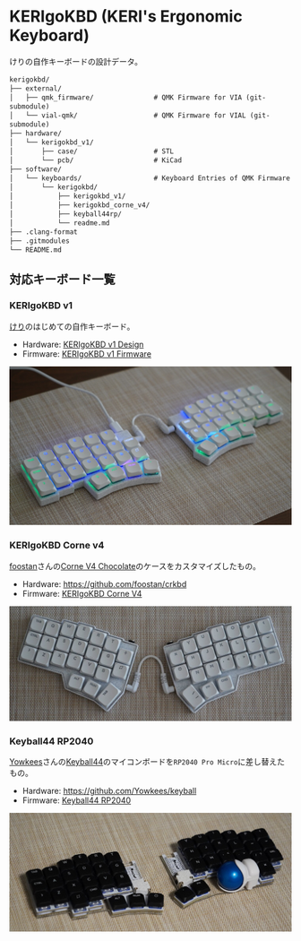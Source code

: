# KERIgoKBD (KERI's Ergonomic Keyboard)

けりの自作キーボードの設計データ。

```tree
kerigokbd/
├── external/
│   ├── qmk_firmware/               # QMK Firmware for VIA (git-submodule)
│   └── vial-qmk/                   # QMK Firmware for VIAL (git-submodule)
├── hardware/
│   └── kerigokbd_v1/
│       ├── case/                   # STL
│       └── pcb/                    # KiCad
├── software/
│   └── keyboards/                  # Keyboard Entries of QMK Firmware
│       └── kerigokbd/
│           ├── kerigokbd_v1/
│           ├── kerigokbd_corne_v4/
│           ├── keyball44rp/
│           └── readme.md
├── .clang-format
├── .gitmodules
└── README.md
```

## 対応キーボード一覧

### KERIgoKBD v1

[けり](https://github.com/kerikun11)のはじめての自作キーボード。

- Hardware: [KERIgoKBD v1 Design](./hardware/kerigokbd_v1/)
- Firmware: [KERIgoKBD v1 Firmware](./software/keyboards/kerigokbd/kerigokbd_v1/)

![KERIgoKBD v1](./hardware/kerigokbd_v1/images/kerigokbd_v1_projection.jpg)

### KERIgoKBD Corne v4

[foostan](https://github.com/foostan)さんの[Corne V4 Chocolate](https://github.com/foostan/crkbd)のケースをカスタマイズしたもの。

- Hardware: https://github.com/foostan/crkbd
- Firmware: [KERIgoKBD Corne V4](./software/keyboards/kerigokbd/kerigokbd_corne_v4/)

![KERIgoKBD Corne V4](./software/keyboards/kerigokbd/kerigokbd_corne_v4/images/kerigokbd_corne_v4.jpg)

### Keyball44 RP2040

[Yowkees](https://github.com/Yowkees)さんの[Keyball44](https://github.com/Yowkees/keyball)のマイコンボードを`RP2040 Pro Micro`に差し替えたもの。

- Hardware: https://github.com/Yowkees/keyball
- Firmware: [Keyball44 RP2040](./software/keyboards/kerigokbd/keyball44rp/)

![Keyball44rp](./software/keyboards/kerigokbd/keyball44rp/images/keyball44rp.jpg)
